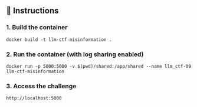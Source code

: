 ## 🚀 Instructions

### 1. Build the container

`docker build -t llm-ctf-misinformation .`

### 2. Run the container (with log sharing enabled)

`docker run -p 5000:5000 -v $(pwd)/shared:/app/shared --name llm_ctf-09 llm-ctf-misinformation`

### 3. Access the challenge

`http://localhost:5000`
